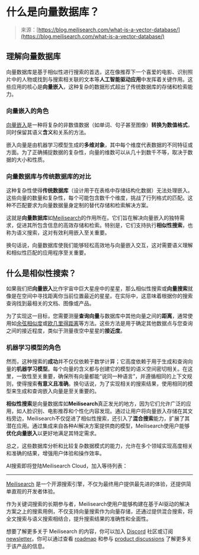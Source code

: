 <!--yml

类别：未分类

日期：2024-05-29 13:18:29

-->

# 什么是向量数据库？

> 来源：[https://blog.meilisearch.com/what-is-a-vector-database/](https://blog.meilisearch.com/what-is-a-vector-database/)

## 理解向量数据库

向量数据库是基于相似性进行搜索的首选，这在像推荐下一个喜爱的电影、识别照片中的人物或找到与搜索相关联的文本等**人工智能驱动应用**中发挥着关键作用。这些应用的核心是**向量嵌入**，这种复杂的数据形式超出了传统数据库的存储和检索能力。

### 向量嵌入的角色

[向量嵌入](https://blog.meilisearch.com/what-are-vector-embeddings/?utm_source=blog&utm_medium=vector-db-content&utm_campaign=vector-search)是一种将复杂的非数值数据（如单词、句子甚至图像）**转换为数值格式**，同时保留其语义**含义**和关系的方法。

嵌入向量是由机器学习模型生成的**多维对象**，其中每个维度代表数据的不同特征或方面。为了正确捕捉数据的复杂性，向量的维数可以从几十到数千不等，取决于数据的大小和性质。

### 向量数据库与传统数据库的对比

这种复杂性使得**传统数据库**（设计用于在表格中存储结构化数据）无法处理嵌入。这些向量的数量和复杂性，每个可能包含数千个维度，挑战了行列格式的匹配。这种不匹配要求为向量数据量身定制的替代存储和检索解决方案。

这就是**向量数据库**如[Meilisearch](https://www.meilisearch.com/?utm_source=blog&utm_medium=vector-db-content&utm_campaign=vector-search)的作用所在。它们旨在解决向量嵌入的独特需求，促进其所包含信息的高效存储和检索。特别是，它们支持执行**相似性搜索**，也称为语义搜索，这对有效利用嵌入至关重要。

换句话说，向量数据库使我们能够轻松高效地与向量嵌入交互，这对需要语义理解和相似性匹配的应用程序至关重要。

## 什么是相似性搜索？

如果我们把**向量嵌入**比作宇宙中巨大星座中的星星，那么相似性搜索或**向量搜索**就像是在空间中寻找距离你当前位置最近的星星。在实际中，这意味着根据你的搜索查询找到最相关的文档、图像或产品。

为了实现这一目标，您需要测量**查询向量**与数据库中其他向量之间的**距离**，通常使用如[余弦相似度](https://en.wikipedia.org/wiki/Cosine_similarity?ref=blog.meilisearch.com)或[欧几里得距离](https://en.wikipedia.org/wiki/Euclidean_distance?ref=blog.meilisearch.com)等方法。这些方法是用于确定其他数据点与您查询之间的接近程度，类似于测量夜空中星星的**接近度**。

### 机器学习模型的角色

然而，这种搜索的**成功**并不仅仅依赖于数学计算；它高度依赖于用于生成和查询向量的**机器学习模型**。每个向量的含义都与创建它的模型的语义空间密切相关。在这里，一致性至关重要，确保所有向量都能“说同一种语言”，并遵循相同的上下文规则，使得搜索**有意义且准确**。换句话说，为了实现相关的搜索结果，使用相同的模型来生成和查询嵌入向量是至关重要的。

**相似性搜索**是向量数据库如**Meilisearch**真正发光的地方，因为它们允许广泛的应用，如人脸识别、电影推荐和个性化内容发现。通过让用户将向量嵌入存储在其文档旁边，Meilisearch不仅促进了相似性搜索，还引入了**混合搜索**能力，扩展了其潜在应用。通过集成来自各种AI解决方案提供商的模型，Meilisearch使用户能够**优化向量嵌入**以更好地满足其特定需求。

总之，这些数据库分析和比较复杂数据模式的能力，允许在多个领域实现高度相关和准确的结果，增强用户体验和操作效率。

AI搜索即将登陆Meilisearch Cloud，加入等待列表：

* * *

[Meilisearch](https://meilisearch.com/?utm_source=blog&utm_medium=vector-db-content&utm_campaign=vector-search) 是一个开源搜索引擎，不仅为最终用户提供最先进的体验，还提供简单直观的开发者体验。

作为关键词搜索的长期参与者，Meilisearch使用户能够构建在基于AI驱动的解决方案之上的搜索用例，不仅支持向量搜索作为向量存储，还通过提供混合搜索，将全文搜索与语义搜索相结合，提升搜索结果的准确性和全面性。

想要了解更多关于 Meilisearch 的内容，你可以加入 [Discord](https://discord.meilisearch.com/?ref=blog.meilisearch.com) 社区或订阅 [newsletter](https://meilisearch.us2.list-manage.com/subscribe?u=27870f7b71c908a8b359599fb&id=79582d828e&utm_source=blog&utm_medium=vector-db-content&utm_campaign=vector-search)。你可以通过查看 [roadmap](https://roadmap.meilisearch.com/?utm_source=blog&utm_medium=vector-db-content&utm_campaign=vector-search) 和参与 [product discussions](https://github.com/orgs/meilisearch/discussions?utm_source=blog&utm_medium=vector-db-content&utm_campaign=vector-search) 了解更多关于该产品的信息。
